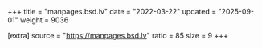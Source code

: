 +++
title = "manpages.bsd.lv"
date = "2022-03-22"
updated = "2025-09-01"
weight = 9036

[extra]
source = "https://manpages.bsd.lv"
ratio = 85
size = 9
+++
